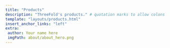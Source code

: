 ```yaml
---
title: "Products"
description: "ThreeFold's products." # quotation marks to allow colons where used
template: "layouts/products.html"
insert_anchor_links: "left"
extra:
 author: Your name here
 imgPath: about/about_hero.png
---
```











<style>


.rounded_img img {
 border-radius: 8px;
}


.person img{
 border-radius: 100%;
 max-width:100px;
 }


.myscale{
 transition: transform .5s;
}


.myscale:hover{
 transform: scale(1.2);
 background-color: whitesmoke;
}


.road_border{
  
     border-left: 1px solid rgb(156, 156, 156);


   }


 .white-gray{
  color: #9f9f9f;
}


 </style>